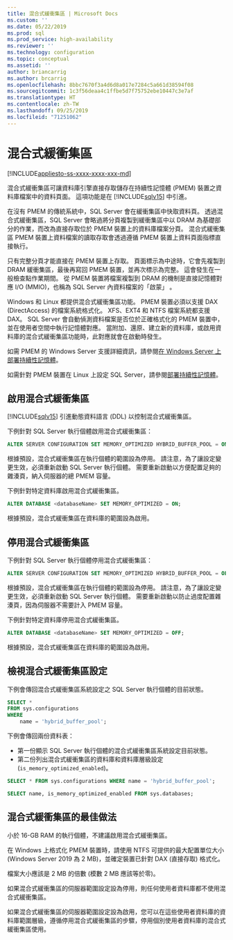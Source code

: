 ```yaml
---
title: 混合式緩衝集區 | Microsoft Docs
ms.custom: ''
ms.date: 05/22/2019
ms.prod: sql
ms.prod_service: high-availability
ms.reviewer: ''
ms.technology: configuration
ms.topic: conceptual
ms.assetid: ''
author: briancarrig
ms.author: brcarrig
ms.openlocfilehash: 8bbc7670f3a4d6d8a017e7284c5a661d38594f08
ms.sourcegitcommit: 1c3f56deaa4c1ffbe5d7f75752ebe10447c3e7af
ms.translationtype: HT
ms.contentlocale: zh-TW
ms.lasthandoff: 09/25/2019
ms.locfileid: "71251062"
---
```

# <a name="hybrid-buffer-pool"></a>混合式緩衝集區
[!INCLUDE[appliesto-ss-xxxx-xxxx-xxx-md](../../includes/appliesto-ss-xxxx-xxxx-xxx-md.md)]

混合式緩衝集區可讓資料庫引擎直接存取儲存在持續性記憶體 (PMEM) 裝置之資料庫檔案中的資料頁面。 這項功能是在 [!INCLUDE[sqlv15](../../includes/sssqlv15-md.md)] 中引進。

在沒有 PMEM 的傳統系統中，SQL Server 會在緩衝集區中快取資料頁。 透過混合式緩衝集區，SQL Server 會略過將分頁複製到緩衝集區中以 DRAM 為基礎部分的作業，而改為直接存取位於 PMEM 裝置上的資料庫檔案分頁。 混合式緩衝集區 PMEM 裝置上資料檔案的讀取存取會透過遵循 PMEM 裝置上資料頁面指標直接執行。  

只有完整分頁才能直接在 PMEM 裝置上存取。 頁面標示為中途時，它會先複製到 DRAM 緩衝集區，最後再寫回 PMEM 裝置，並再次標示為完整。 這會發生在一般檢查點作業期間。 從 PMEM 裝置將檔案複製到 DRAM 的機制是直接記憶體對應 I/O (MMIO)，也稱為 SQL Server 內資料檔案的「啟蒙」  。


Windows 和 Linux 都提供混合式緩衝集區功能。 PMEM 裝置必須以支援 DAX (DirectAccess) 的檔案系統格式化。 XFS、EXT4 和 NTFS 檔案系統都支援 DAX。 SQL Server 會自動偵測資料檔案是否位於正確格式化的 PMEM 裝置中，並在使用者空間中執行記憶體對應。 當附加、還原、建立新的資料庫，或啟用資料庫的混合式緩衝集區功能時，此對應就會在啟動時發生。

如需 PMEM 的 Windows Server 支援詳細資訊，請參閱[在 Windows Server 上部署持續性記憶體](/windows-server/storage/storage-spaces/deploy-pmem/)。

如需針對 PMEM 裝置在 Linux 上設定 SQL Server，請參閱[部署持續性記憶體](../../linux/sql-server-linux-configure-pmem.md)。

## <a name="enable-hybrid-buffer-pool"></a>啟用混合式緩衝集區

[!INCLUDE[sqlv15](../../includes/sssqlv15-md.md)] 引進動態資料語言 (DDL) 以控制混合式緩衝集區。

下例針對 SQL Server 執行個體啟用混合式緩衝集區：

```sql
ALTER SERVER CONFIGURATION SET MEMORY_OPTIMIZED HYBRID_BUFFER_POOL = ON;
```

根據預設，混合式緩衝集區在執行個體的範圍設為停用。 請注意，為了讓設定變更生效，必須重新啟動 SQL Server 執行個體。 需要重新啟動以方便配置足夠的雜湊頁，納入伺服器的總 PMEM 容量。

下例針對特定資料庫啟用混合式緩衝集區。

```sql
ALTER DATABASE <databaseName> SET MEMORY_OPTIMIZED = ON;
```

根據預設，混合式緩衝集區在資料庫的範圍設為啟用。

## <a name="disable-hybrid-buffer-pool"></a>停用混合式緩衝集區

下例針對 SQL Server 執行個體停用混合式緩衝集區：

```sql
ALTER SERVER CONFIGURATION SET MEMORY_OPTIMIZED HYBRID_BUFFER_POOL = OFF;
```

根據預設，混合式緩衝集區在執行個體的範圍設為停用。 請注意，為了讓設定變更生效，必須重新啟動 SQL Server 執行個體。 需要重新啟動以防止過度配置雜湊頁，因為伺服器不需要計入 PMEM 容量。

下例針對特定資料庫停用混合式緩衝集區。

```sql
ALTER DATABASE <databaseName> SET MEMORY_OPTIMIZED = OFF;
```

根據預設，混合式緩衝集區在資料庫的範圍設為啟用。

## <a name="view-hybrid-buffer-pool-configuration"></a>檢視混合式緩衝集區設定

下例會傳回混合式緩衝集區系統設定之 SQL Server 執行個體的目前狀態。

```sql
SELECT *
FROM sys.configurations
WHERE
    name = 'hybrid_buffer_pool';
```

下例會傳回兩份資料表：

- 第一份顯示 SQL Server 執行個體的混合式緩衝集區系統設定目前狀態。
- 第二份列出混合式緩衝集區的資料庫和資料庫層級設定 (`is_memory_optimized_enabled`)。

```sql
SELECT * FROM sys.configurations WHERE name = 'hybrid_buffer_pool';

SELECT name, is_memory_optimized_enabled FROM sys.databases;
```

## <a name="best-practices-for-hybrid-buffer-pool"></a>混合式緩衝集區的最佳做法

小於 16-GB RAM 的執行個體，不建議啟用混合式緩衝集區。

在 Windows 上格式化 PMEM 裝置時，請使用 NTFS 可提供的最大配置單位大小 (Windows Server 2019 為 2 MB)，並確定裝置已針對 DAX (直接存取) 格式化。

檔案大小應該是 2 MB 的倍數 (模數 2 MB 應該等於零)。

如果混合式緩衝集區的伺服器範圍設定設為停用，則任何使用者資料庫都不使用混合式緩衝集區。

如果混合式緩衝集區的伺服器範圍設定設為啟用，您可以在這些使用者資料庫的資料庫範圍層級，遵循停用混合式緩衝集區的步驟，停用個別使用者資料庫的混合式緩衝集區使用。
